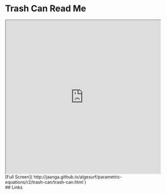 Trash Can Read Me
===

<iframe src='http://jaanga.github.io/algesurf/parametric-equations/r2/trash-can/trash-can.html' width=100% height=500px >
There is an `iframe` here. It is not visible when viewed on github.com/algesurf. To view, please see 'Project Links' below.
</iframe>
[Full Screen]( http://jaanga.github.io/algesurf/parametric-equations/r2/trash-can/trash-can.html )
<br>
## Links 
<http://www.3d-meier.de/tut3/Seite81.html>  
